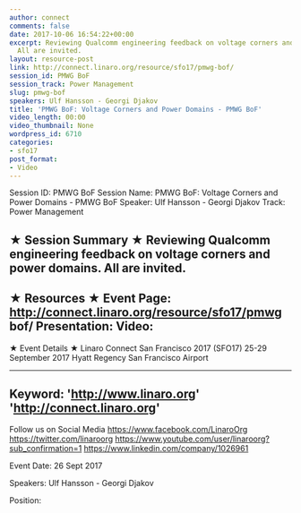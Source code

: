 ```yaml
---
author: connect
comments: false
date: 2017-10-06 16:54:22+00:00
excerpt: Reviewing Qualcomm engineering feedback on voltage corners and power domains.
  All are invited.
layout: resource-post
link: http://connect.linaro.org/resource/sfo17/pmwg-bof/
session_id: PMWG BoF
session_track: Power Management
slug: pmwg-bof
speakers: Ulf Hansson - Georgi Djakov
title: 'PMWG BoF: Voltage Corners and Power Domains - PMWG BoF'
video_length: 00:00
video_thumbnail: None
wordpress_id: 6710
categories:
- sfo17
post_format:
- Video
---
```


Session ID: PMWG BoF
Session Name: PMWG BoF: Voltage Corners and Power Domains - PMWG BoF
Speaker: Ulf Hansson - Georgi Djakov
Track: Power Management


★ Session Summary ★
Reviewing Qualcomm engineering feedback on voltage corners and power domains. All are invited.
---------------------------------------------------
★ Resources ★
Event Page: http://connect.linaro.org/resource/sfo17/pmwg bof/
Presentation: 
Video: 
 ---------------------------------------------------

★ Event Details ★
Linaro Connect San Francisco 2017 (SFO17)
25-29 September 2017
Hyatt Regency San Francisco Airport

---------------------------------------------------
Keyword: 
'http://www.linaro.org'
'http://connect.linaro.org'
---------------------------------------------------
Follow us on Social Media
https://www.facebook.com/LinaroOrg
https://twitter.com/linaroorg
https://www.youtube.com/user/linaroorg?sub_confirmation=1
https://www.linkedin.com/company/1026961

Event Date: 26 Sept 2017

Speakers: Ulf Hansson - Georgi Djakov

Position: 
